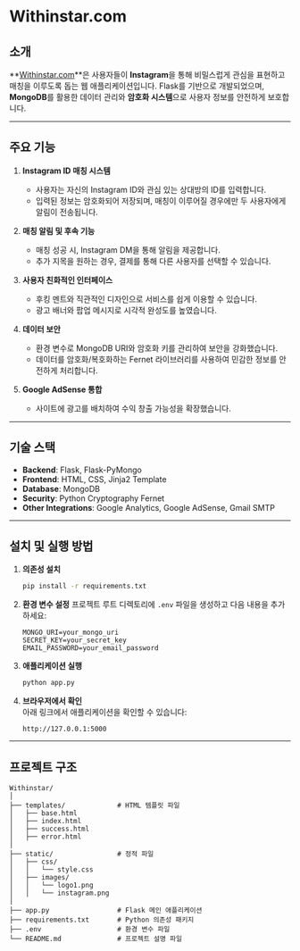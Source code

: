 # Withinstar.com

## 소개
**[Withinstar.com](www.withinstar.com)**은 사용자들이 **Instagram**을 통해 비밀스럽게 관심을 표현하고 매칭을 이루도록 돕는 웹 애플리케이션입니다.
Flask를 기반으로 개발되었으며, **MongoDB**를 활용한 데이터 관리와 **암호화 시스템**으로 사용자 정보를 안전하게 보호합니다.

---

## 주요 기능
1. **Instagram ID 매칭 시스템**
   - 사용자는 자신의 Instagram ID와 관심 있는 상대방의 ID를 입력합니다.
   - 입력된 정보는 암호화되어 저장되며, 매칭이 이루어질 경우에만 두 사용자에게 알림이 전송됩니다.

2. **매칭 알림 및 후속 기능**
   - 매칭 성공 시, Instagram DM을 통해 알림을 제공합니다.
   - 추가 지목을 원하는 경우, 결제를 통해 다른 사용자를 선택할 수 있습니다.

3. **사용자 친화적인 인터페이스**
   - 후킹 멘트와 직관적인 디자인으로 서비스를 쉽게 이용할 수 있습니다.
   - 광고 배너와 팝업 메시지로 시각적 완성도를 높였습니다.

4. **데이터 보안**
   - 환경 변수로 MongoDB URI와 암호화 키를 관리하여 보안을 강화했습니다.
   - 데이터를 암호화/복호화하는 Fernet 라이브러리를 사용하여 민감한 정보를 안전하게 처리합니다.

5. **Google AdSense 통합**
   - 사이트에 광고를 배치하여 수익 창출 가능성을 확장했습니다.

---

## 기술 스택
- **Backend**: Flask, Flask-PyMongo
- **Frontend**: HTML, CSS, Jinja2 Template
- **Database**: MongoDB
- **Security**: Python Cryptography Fernet
- **Other Integrations**: Google Analytics, Google AdSense, Gmail SMTP

---

## 설치 및 실행 방법

1. **의존성 설치**
   ```bash
   pip install -r requirements.txt

2. **환경 변수 설정**
   프로젝트 루트 디렉토리에 `.env` 파일을 생성하고 다음 내용을 추가하세요:
   ```plaintext
   MONGO_URI=your_mongo_uri
   SECRET_KEY=your_secret_key
   EMAIL_PASSWORD=your_email_password
3. **애플리케이션 실행**
   ```bash
   python app.py

4. **브라우저에서 확인**  
   아래 링크에서 애플리케이션을 확인할 수 있습니다:
   ```plaintext
   http://127.0.0.1:5000
---

## 프로젝트 구조
```plaintext
Withinstar/
│
├── templates/             # HTML 템플릿 파일
│   ├── base.html
│   ├── index.html
│   ├── success.html
│   ├── error.html
│
├── static/                # 정적 파일
│   ├── css/
│   │   └── style.css
│   ├── images/
│   │   └── logo1.png
│   │   └── instagram.png
│
├── app.py                 # Flask 메인 애플리케이션
├── requirements.txt       # Python 의존성 패키지
├── .env                   # 환경 변수 파일
└── README.md              # 프로젝트 설명 파일
